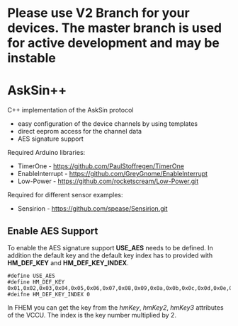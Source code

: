 
# Please use V2 Branch for your devices. The master branch is used for active development and may be instable

# AskSin++

C++ implementation of the AskSin protocol

- easy configuration of the device channels by using templates
- direct eeprom access for the channel data
- AES signature support

Required Arduino libraries:
- TimerOne - https://github.com/PaulStoffregen/TimerOne
- EnableInterrupt - https://github.com/GreyGnome/EnableInterrupt
- Low-Power - https://github.com/rocketscream/Low-Power.git

Required for different sensor examples:
- Sensirion - https://github.com/spease/Sensirion.git

## Enable AES Support

To enable the AES signature support **USE_AES** needs to be
defined. In addition the default key and the default key index 
has to provided with **HM_DEF_KEY** and **HM_DEF_KEY_INDEX**. 

    #define USE_AES
    #define HM_DEF_KEY 0x01,0x02,0x03,0x04,0x05,0x06,0x07,0x08,0x09,0x0a,0x0b,0x0c,0x0d,0x0e,0x0f,0x10
    #deifne HM_DEF_KEY_INDEX 0
    
In FHEM you can get the key from the *hmKey*, 
*hmKey2*, *hmKey3* attributes of the VCCU. The index is the key
number multiplied by 2.

